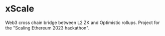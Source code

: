 # xScale
Web3 cross chain bridge between L2 ZK and Optimistic rollups. Project for the "Scaling Ethereum 2023 hackathon".
